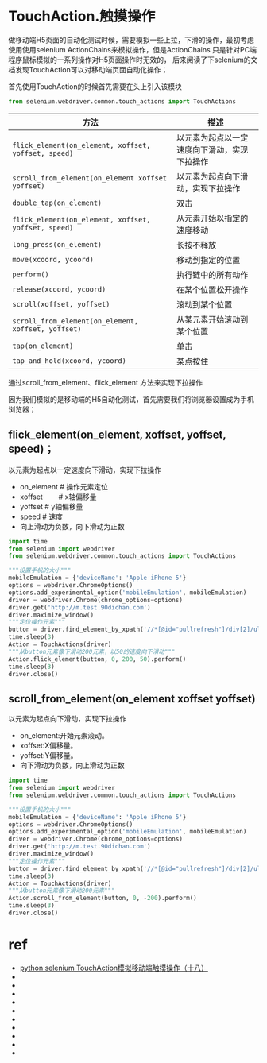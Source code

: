 # TouchAction.触摸操作

做移动端H5页面的自动化测试时候，需要模拟一些上拉，下滑的操作，最初考虑使用使用selenium ActionChains来模拟操作，但是ActionChains 只是针对PC端程序鼠标模拟的一系列操作对H5页面操作时无效的，
后来阅读了下selenium的文档发现TouchAction可以对移动端页面自动化操作；

首先使用TouchAction的时候首先需要在头上引入该模块
```py
from selenium.webdriver.common.touch_actions import TouchActions
```

| 方法                                                 | 描述                                         |
| ---------------------------------------------------- | -------------------------------------------- |
| `flick_element(on_element, xoffset, yoffset, speed)` | 以元素为起点以一定速度向下滑动，实现下拉操作 |
| `scroll_from_element(on_element xoffset yoffset)`    | 以元素为起点向下滑动，实现下拉操作           |
| `double_tap(on_element)`                             | 双击                                         |
| `flick_element(on_element, xoffset, yoffset, speed)` | 从元素开始以指定的速度移动                   |
| `long_press(on_element)`                             | 长按不释放                                   |
| `move(xcoord, ycoord)`                               | 移动到指定的位置                             |
| `perform()`                                          | 执行链中的所有动作                           |
| `release(xcoord, ycoord)`                            | 在某个位置松开操作                           |
| `scroll(xoffset, yoffset)`                           | 滚动到某个位置                               |
| `scroll_from_element(on_element, xoffset, yoffset)`  | 从某元素开始滚动到某个位置                   |
| `tap(on_element)`                                    | 单击                                         |
| `tap_and_hold(xcoord, ycoord)`                       | 某点按住                                     |



通过scroll_from_element、flick_element 方法来实现下拉操作

因为我们模拟的是移动端的H5自动化测试，首先需要我们将浏览器设置成为手机浏览器；


## flick_element(on_element, xoffset, yoffset, speed)；

以元素为起点以一定速度向下滑动，实现下拉操作
* on_element            # 操作元素定位
* xoffset　　             # x轴偏移量
* yoffset                    # y轴偏移量
* speed                     # 速度
* 向上滑动为负数，向下滑动为正数


```py
import time
from selenium import webdriver
from selenium.webdriver.common.touch_actions import TouchActions

"""设置手机的大小"""
mobileEmulation = {'deviceName': 'Apple iPhone 5'}
options = webdriver.ChromeOptions()
options.add_experimental_option('mobileEmulation', mobileEmulation)
driver = webdriver.Chrome(chrome_options=options)
driver.get('http://m.test.90dichan.com')
driver.maximize_window()
"""定位操作元素"""
button = driver.find_element_by_xpath('//*[@id="pullrefresh"]/div[2]/ul/li[2]/a/div[2]/span')
time.sleep(3)
Action = TouchActions(driver)
"""从button元素像下滑动200元素，以50的速度向下滑动"""
Action.flick_element(button, 0, 200, 50).perform()
time.sleep(3)
driver.close()
```




## scroll_from_element(on_element xoffset yoffset)
以元素为起点向下滑动，实现下拉操作
* on_element:开始元素滚动。
* xoffset:X偏移量。
* yoffset:Y偏移量。
* 向下滑动为负数，向上滑动为正数

```py
import time
from selenium import webdriver
from selenium.webdriver.common.touch_actions import TouchActions

"""设置手机的大小"""
mobileEmulation = {'deviceName': 'Apple iPhone 5'}
options = webdriver.ChromeOptions()
options.add_experimental_option('mobileEmulation', mobileEmulation)
driver = webdriver.Chrome(chrome_options=options)
driver.get('http://m.test.90dichan.com')
driver.maximize_window()
"""定位操作元素"""
button = driver.find_element_by_xpath('//*[@id="pullrefresh"]/div[2]/ul/li[2]/a/div[2]/span')
time.sleep(3)
Action = TouchActions(driver)
"""从button元素像下滑动200元素"""
Action.scroll_from_element(button, 0, -200).perform()
time.sleep(3)
driver.close()
```





# ref
* [python selenium TouchAction模拟移动端触摸操作（十八）](https://www.cnblogs.com/mengyu/p/8136421.html)
* []()
* []()
* []()
* []()
* []()
* []()
* []()
* []()
* []()
* []()

